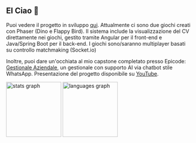 ## EI Ciao 👋

Puoi vedere il progetto in sviluppo [qui](https://github.com/giahck/phaser-3game-flapyFirst). Attualmente ci sono due giochi creati con Phaser (Dino e Flappy Bird). Il sistema include la visualizzazione del CV direttamente nei giochi, gestito tramite Angular per il front-end e Java/Spring Boot per il back-end. I giochi sono/saranno multiplayer basati su controllo matchmaking (Socket.io)

Inoltre, puoi dare un'occhiata al mio capstone completato presso Epicode: [Gestionale Aziendale](https://github.com/giahck/GestionaleAziendale), un gestionale con supporto AI via chatbot stile WhatsApp.
Presentazione del progetto disponibile su [YouTube](https://youtu.be/QFv0x5HGw3E?si=fJubzo6vIpD4cQvK).


 <img src="https://github-readme-stats.vercel.app/api?username=giahck&hide_title=false&hide_rank=false&show_icons=true&include_all_commits=true&count_private=true&disable_animations=false&theme=merko&locale=en&hide_border=false" height="150" alt="stats graph"  />
  <img src="https://github-readme-stats.vercel.app/api/top-langs?username=giahck&locale=en&hide_title=false&layout=compact&card_width=320&langs_count=5&theme=merko&hide_border=false" height="150" alt="languages graph"  />
<!--
**giahck/giahck** is a ✨ _special_ ✨ repository because its `README.md` (this file) appears on your GitHub profile.

Here are some ideas to get you started:

- 🔭 I’m currently working on ...
- 🌱 I’m currently learning ...
- 👯 I’m looking to collaborate on ...
- 🤔 I’m looking for help with ...
- 💬 Ask me about ...
- 📫 How to reach me: ...
- 😄 Pronouns: ...
- ⚡ Fun fact: ...
-->
